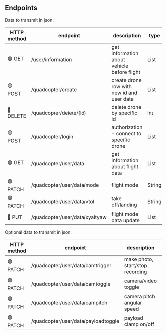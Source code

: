 ## Endpoints

Data to transmit in json:

| HTTP method   | endpoint      | description | type |
| ------------- | ------------- | ----------- | ---- |
| :green_circle: GET  | /user/information | get information about vehicle before flight | List |
| :yellow_circle: POST  | /quadcopter/create | create drone row with new id and user data | List |
| :red_circle: DELETE  | /quadcopter/delete/{id} | delete drone by specific id | int |
| :yellow_circle: POST  | /quadcopter/login | authorization - connect to specific drone | List |
| :green_circle: GET  | /quadcopter/user/data | get information about flight data | List |
| :purple_circle: PATCH  | /quadcopter/user/data/mode | flight mode | String |
| :purple_circle: PATCH  | /quadcopter/user/data/vtol | take off/landing | String |
| :large_blue_circle: PUT  | /quadcopter/user/data/xyaltyaw | flight mode data update | List |

Optional data to transmit in json:

| HTTP method   | endpoint      | description | type |
| ------------- | ------------- | ----------- | ---- |
| :purple_circle: PATCH  | /quadcopter/user/data/camtrigger | make photo, start/stop recording | boolean |
| :purple_circle: PATCH  | /quadcopter/user/data/camtoggle | camera/video toggle | boolean |
| :purple_circle: PATCH  | /quadcopter/user/data/campitch | camera pitch angular speed | int |
| :purple_circle: PATCH  | /quadcopter/user/data/payloadtoggle | payload clamp on/off | boolean |
